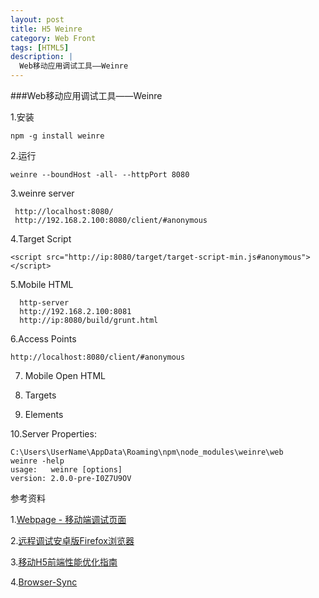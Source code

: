 ```yaml
---
layout: post
title: H5 Weinre
category: Web Front
tags: [HTML5]
description: |
  Web移动应用调试工具——Weinre
---
```


###Web移动应用调试工具——Weinre

1.安装

    npm -g install weinre

2.运行

    weinre --boundHost -all- --httpPort 8080

3.weinre server

     http://localhost:8080/
     http://192.168.2.100:8080/client/#anonymous
     
4.Target Script

    <script src="http://ip:8080/target/target-script-min.js#anonymous"></script>

5.Mobile HTML

      http-server
      http://192.168.2.100:8081
      http://ip:8080/build/grunt.html

6.Access Points

    http://localhost:8080/client/#anonymous

7. Mobile Open HTML

8. Targets

9. Elements 

10.Server Properties:

    C:\Users\UserName\AppData\Roaming\npm\node_modules\weinre\web
    weinre -help
    usage:   weinre [options]
    version: 2.0.0-pre-I0Z7U9OV

参考资料

1.[Webpage - 移动端调试页面](http://segmentfault.com/a/1190000002543144)

2.[远程调试安卓版Firefox浏览器](https://developer.mozilla.org/zh-CN/docs/Tools/Remote_Debugging/Firefox_for_Android)

3.[移动H5前端性能优化指南](http://www.ui.cn/project.php?id=40313)

4.[Browser-Sync](http://www.browsersync.io/)


